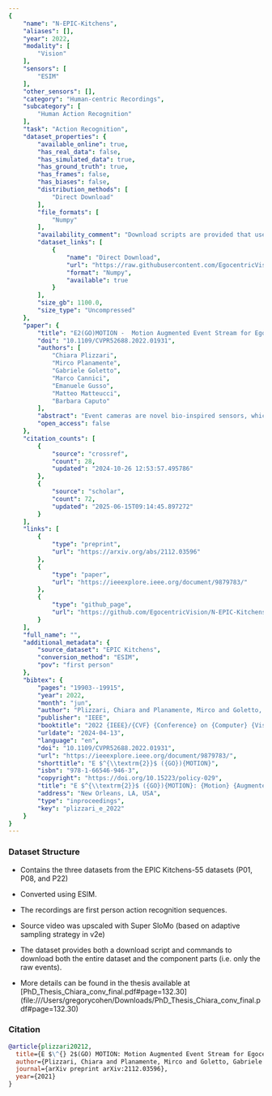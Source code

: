 ```yaml
---
{
    "name": "N-EPIC-Kitchens",
    "aliases": [],
    "year": 2022,
    "modality": [
        "Vision"
    ],
    "sensors": [
        "ESIM"
    ],
    "other_sensors": [],
    "category": "Human-centric Recordings",
    "subcategory": [
        "Human Action Recognition"
    ],
    "task": "Action Recognition",
    "dataset_properties": {
        "available_online": true,
        "has_real_data": false,
        "has_simulated_data": true,
        "has_ground_truth": true,
        "has_frames": false,
        "has_biases": false,
        "distribution_methods": [
            "Direct Download"
        ],
        "file_formats": [
            "Numpy"
        ],
        "availability_comment": "Download scripts are provided that use rsync",
        "dataset_links": [
            {
                "name": "Direct Download",
                "url": "https://raw.githubusercontent.com/EgocentricVision/N-EPIC-Kitchens/main/download_data.sh",
                "format": "Numpy",
                "available": true
            }
        ],
        "size_gb": 1100.0,
        "size_type": "Uncompressed"
    },
    "paper": {
        "title": "E2(GO)MOTION -  Motion Augmented Event Stream for Egocentric Action Recognition",
        "doi": "10.1109/CVPR52688.2022.01931",
        "authors": [
            "Chiara Plizzari",
            "Mirco Planamente",
            "Gabriele Goletto",
            "Marco Cannici",
            "Emanuele Gusso",
            "Matteo Matteucci",
            "Barbara Caputo"
        ],
        "abstract": "Event cameras are novel bio-inspired sensors, which asynchronously capture pixel-level intensity changes in the form of \u201cevents\u201d. Due to their sensing mechanism, event cameras have little to no motion blur, a very high temporal resolution and require signi\ufb01cantly less power and memory than traditional frame-based cameras. These characteristics make them a perfect \ufb01t to several real-world applications such as egocentric action recognition on wearable devices, where fast camera motion and limited power challenge traditional vision sensors. However, the ever-growing \ufb01eld of event-based vision has, to date, overlooked the potential of event cameras in such applications. In this paper, we show that event data is a very valuable modality for egocentric action recognition. To do so, we introduce N-EPIC-Kitchens, the \ufb01rst event-based camera extension of the large-scale EPIC-Kitchens dataset. In this context, we propose two strategies: (i) directly processing eventcamera data with traditional video-processing architectures (E2(GO)) and (ii) using event-data to distill optical \ufb02ow information (E2(GO)MO). On our proposed benchmark, we show that event data provides a comparable performance to RGB and optical \ufb02ow, yet without any additional \ufb02ow computation at deploy time, and an improved performance of up to 4\\% with respect to RGB only information. The NEPIC-Kitchens dataset is available at https://github. com/EgocentricVision/N-EPIC-Kitchens.",
        "open_access": false
    },
    "citation_counts": [
        {
            "source": "crossref",
            "count": 28,
            "updated": "2024-10-26 12:53:57.495786"
        },
        {
            "source": "scholar",
            "count": 72,
            "updated": "2025-06-15T09:14:45.897272"
        }
    ],
    "links": [
        {
            "type": "preprint",
            "url": "https://arxiv.org/abs/2112.03596"
        },
        {
            "type": "paper",
            "url": "https://ieeexplore.ieee.org/document/9879783/"
        },
        {
            "type": "github_page",
            "url": "https://github.com/EgocentricVision/N-EPIC-Kitchens"
        }
    ],
    "full_name": "",
    "additional_metadata": {
        "source_dataset": "EPIC Kitchens",
        "conversion_method": "ESIM",
        "pov": "first person"
    },
    "bibtex": {
        "pages": "19903--19915",
        "year": 2022,
        "month": "jun",
        "author": "Plizzari, Chiara and Planamente, Mirco and Goletto, Gabriele and Cannici, Marco and Gusso, Emanuele and Matteucci, Matteo and Caputo, Barbara",
        "publisher": "IEEE",
        "booktitle": "2022 {IEEE}/{CVF} {Conference} on {Computer} {Vision} and {Pattern} {Recognition} ({CVPR})",
        "urldate": "2024-04-13",
        "language": "en",
        "doi": "10.1109/CVPR52688.2022.01931",
        "url": "https://ieeexplore.ieee.org/document/9879783/",
        "shorttitle": "E $^{\\textrm{2}}$ ({GO}){MOTION}",
        "isbn": "978-1-66546-946-3",
        "copyright": "https://doi.org/10.15223/policy-029",
        "title": "E $^{\\textrm{2}}$ ({GO}){MOTION}: {Motion} {Augmented} {Event} {Stream} for {Egocentric} {Action} {Recognition}",
        "address": "New Orleans, LA, USA",
        "type": "inproceedings",
        "key": "plizzari_e_2022"
    }
}
---
```


### Dataset Structure

- Contains the three datasets from the EPIC Kitchens-55 datasets (P01, P08, and P22)

- Converted using ESIM.

- The recordings are first person action recognition sequences.

- Source video was upscaled with Super SloMo (based on adaptive sampling strategy in v2e)

- The dataset provides both a download script and commands to download both the entire dataset and the component parts (i.e. only the raw events).

- More details can be found in the thesis available at \[PhD_Thesis_Chiara_conv_final.pdf#page=132.30\](file:///Users/gregorycohen/Downloads/PhD_Thesis_Chiara_conv_final.pdf#page=132.30)

### Citation

```bibtex
@article{plizzari20212,
  title={E $\^{} 2$(GO) MOTION: Motion Augmented Event Stream for Egocentric Action Recognition},
  author={Plizzari, Chiara and Planamente, Mirco and Goletto, Gabriele and Cannici, Marco and Gusso, Emanuele and Matteucci, Matteo and Caputo, Barbara},
  journal={arXiv preprint arXiv:2112.03596},
  year={2021}
}
```

